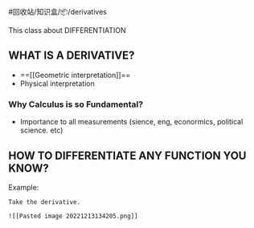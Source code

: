 #回收站/知识盒/📦/derivatives

This class about DIFFERENTIATION

## WHAT IS A DERIVATIVE?

- ==[[Geometric interpretation]]==
- Physical interpretation

### Why Calculus is so Fundamental?

- Importance to all measurements
	(sience, eng, econormics, political science. etc)

## HOW TO DIFFERENTIATE ANY FUNCTION YOU KNOW?

Example:

	Take the derivative.

	![[Pasted image 20221213134205.png]]
